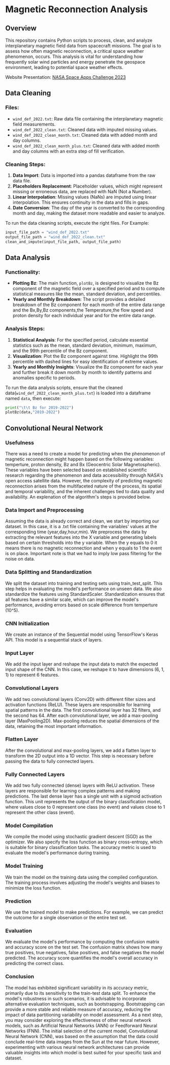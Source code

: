 # Magnetic Reconnection Analysis

## Overview

This repository contains Python scripts to process, clean, and analyze interplanetary magnetic field data from spacecraft missions. The goal is to assess how often magnetic reconnection, a critical space weather phenomenon, occurs. This analysis is vital for understanding how frequently solar wind particles and energy penetrate the geospace environment, leading to potential space weather effects.

Website Presentation: [NASA Space Apps Challenge 2023](https://chryskoum.github.io/NASA-Space-Apps-Challenge-2023)

## Data Cleaning

### Files:
- `wind_def_2022.txt`: Raw data file containing the interplanetary magnetic field measurements.
- `wind_def_2022_clean.txt`: Cleaned data with imputed missing values.
- `wind_def_2022_clean_month.txt`: Cleaned data with added month and day columns.
- `wind_def_2022_clean_month_plus.txt`: Cleaned data with added month and day columns with an extra step of fill verification.

### Cleaning Steps:

1. **Data Import**: Data is imported into a pandas dataframe from the raw data file.
2. **Placeholders Replacement**: Placeholder values, which might represent missing or erroneous data, are replaced with NaN (Not a Number).
3. **Linear Interpolation**: Missing values (NaNs) are imputed using linear interpolation. This ensures continuity in the data and fills in gaps.
4. **Date Conversion**: The day of the year is converted to the corresponding month and day, making the dataset more readable and easier to analyze.

To run the data cleaning scripts, execute the right files.
For Example:

```python
input_file_path = "wind_def_2022.txt"
output_file_path = "wind_def_2022_clean.txt"
clean_and_impute(input_file_path, output_file_path)
```
## Data Analysis

### Functionality:
- **Plotting Bz**: The main function, `plotBz`, is designed to visualize the Bz component of the magnetic field over a specified period and to compute statistical measures like the mean, standard deviation, and percentiles.
- **Yearly and Monthly Breakdown**: The script provides a detailed breakdown of the Bz component for each month of the entire data range and the Bx,By,Bz components,the Temperature,the flow speed and proton density for each individual year and for the entire data range.

### Analysis Steps:
1. **Statistical Analysis**: For the specified period, calculate essential statistics such as the mean, standard deviation, minimum, maximum, and the 99th percentile of the Bz component.
2. **Visualization**: Plot the Bz component against time. Highlight the 99th percentile with dashed lines for easy identification of extreme values.
3. **Yearly and Monthly Insights**: Visualize the Bz component for each year and further break it down month by month to identify patterns and anomalies specific to periods.

To run the data analysis scripts, ensure that the cleaned data(`wind_def_2022_clean_month_plus.txt`) is loaded into a dataframe named `data`, then execute:

```python
print("\t\t Bz for 2019-2022")
plotBz(data,"2019-2022")
```

## Convolutional Neural Network

### Usefulness

There was a need to create a model for predicting when the phenomenon of magnetic reconnection might happen based on the following variables: temperture, proton density, Bz and Bx (Geocentric Solar Magnetospheric). These variables have been selected based on established scientific research regarding the phenomenon and data accessibility through NASA's open access satellite data. However, the complexity of predicting magnetic reconnection arises from the multifaceted nature of the process, its spatial and temporal variability, and the inherent challenges tied to data quality and availability. An explenation of the algorithm's steps is provided below.

### Data Import and Preprocessing

Assuming the data is already correct and clean, we start by importing our dataset. In this case, it is a .txt file containing the variables' values at the corresponding time (year,day,hour,min). We preprocess the data by extracting the relevant features into the X variable and generating labels based on certain thresholds into the y variable. When the y equals to 0 it means there is no magnetic reconnection and when y equals to 1 the event is on place. Important note is that we had to imply low pass filtering for the noise on data.

### Data Splitting and Standardization

We split the dataset into training and testing sets using train_test_split. This step helps in evaluating the model's performance on unseen data. We also standardize the features using StandardScaler. Standardization ensures that all features have a similar scale, which can improve the model's performance, avoiding errors based on scale difference from temperture (10^5).

### CNN Initialization

We create an instance of the Sequential model using TensorFlow's Keras API. This model is a sequential stack of layers.

### Input Layer 

We add the input layer and reshape the input data to match the expected input shape of the CNN. In this case, we reshape it to have dimensions (6, 1, 1) to represent 6 features.

### Convolutional Layers

We add two convolutional layers (Conv2D) with different filter sizes and activation functions (ReLU). These layers are responsible for learning spatial patterns in the data. The first convolutional layer has 32 filters, and the second has 64. After each convolutional layer, we add a max-pooling layer (MaxPooling2D). Max-pooling reduces the spatial dimensions of the data, retaining the most important information.

### Flatten Layer

After the convolutional and max-pooling layers, we add a flatten layer to transform the 2D output into a 1D vector. This step is necessary before passing the data to fully connected layers.

### Fully Connected Layers

We add two fully connected (dense) layers with ReLU activation. These layers are responsible for learning complex patterns and making predictions. The last dense layer has a single unit with a sigmoid activation function. This unit represents the output of the binary classification model, where values close to 0 represent one class (no event) and values close to 1 represent the other class (event).

### Model Compilation

We compile the model using stochastic gradient descent (SGD) as the optimizer. We also specify the loss function as binary cross-entropy, which is suitable for binary classification tasks. The accuracy metric is used to evaluate the model's performance during training.

### Model Training

We train the model on the training data using the compiled configuration. The training process involves adjusting the model's weights and biases to minimize the loss function.

### Prediction

We use the trained model to make predictions. For example, we can predict the outcome for a single observation or the entire test set.

### Evaluation

We evaluate the model's performance by computing the confusion matrix and accuracy score on the test set. The confusion matrix shows how many true positives, true negatives, false positives, and false negatives the model predicted. The accuracy score quantifies the model's overall accuracy in predicting the correct class.


### Conclusion

The model has exhibited significant variability in its accuracy metric, primarily due to its sensitivity to the train-test data split. To enhance the model's robustness in such scenarios, it is advisable to incorporate alternative evaluation techniques, such as bootstrapping. Bootstrapping can provide a more stable and reliable measure of accuracy, reducing the impact of data partitioning variability on model assessment. As a next step, you may consider exploring the effectiveness of other neural network models, such as Artificial Neural Networks (ANN) or Feedforward Neural Networks (FNN). The initial selection of the current model, Convolutional Neural Network (CNN), was based on the assumption that the data could conclude real-time data images from the Sun at the near future. However, experimenting with various neural network architectures can provide valuable insights into which model is best suited for your specific task and dataset.
